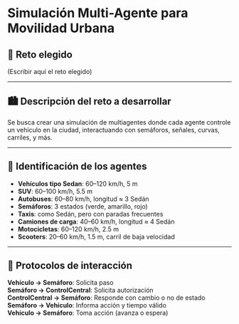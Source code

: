 # Simulación Multi-Agente para Movilidad Urbana

## 📌 Reto elegido
(Escribir aquí el reto elegido)

---

## 🏙 Descripción del reto a desarrollar
Se busca crear una simulación de multiagentes donde cada agente controle un vehículo en la ciudad, interactuando con semáforos, señales, curvas, carriles, y más.

---

## 🚗 Identificación de los agentes

- **Vehículos tipo Sedan**: 60–120 km/h, 5 m  
- **SUV**: 60–100 km/h, 5.5 m  
- **Autobuses**: 60–80 km/h, longitud ≈ 3 Sedán  
- **Semáforos**: 3 estados (verde, amarillo, rojo)  
- **Taxis**: como Sedán, pero con paradas frecuentes  
- **Camiones de carga**: 40–60 km/h, longitud ≈ 4 Sedán  
- **Motocicletas**: 60–120 km/h, 2.5 m  
- **Scooters**: 20–60 km/h, 1.5 m, carril de baja velocidad

---

## 🔄 Protocolos de interacción

**Vehículo → Semáforo**: Solicita paso  
**Semáforo → ControlCentral**: Solicita autorización  
**ControlCentral → Semáforo**: Responde con cambio o no de estado  
**Semáforo → Vehículo**: Informa acción y tiempo válido  
**Vehículo → Semáforo**: Toma acción (avanza o espera)
